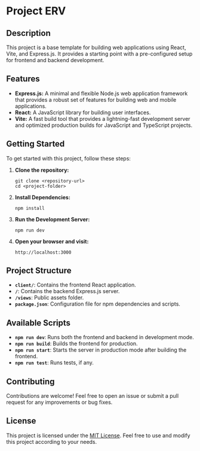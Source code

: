 # Project ERV

## Description
This project is a base template for building web applications using React, Vite, and Express.js. It provides a starting point with a pre-configured setup for frontend and backend development.

## Features
- **Express.js:** A minimal and flexible Node.js web application framework that provides a robust set of features for building web and mobile applications.
- **React:** A JavaScript library for building user interfaces.
- **Vite:** A fast build tool that provides a lightning-fast development server and optimized production builds for JavaScript and TypeScript projects.

## Getting Started
To get started with this project, follow these steps:

1. **Clone the repository:**
   ```
   git clone <repository-url>
   cd <project-folder>
   ```

2. **Install Dependencies:**
   ```
   npm install
   ```

3. **Run the Development Server:**
   ```
   npm run dev
   ```

4. **Open your browser and visit:**
   ```
   http://localhost:3000
   ```

## Project Structure
- **`client/`**: Contains the frontend React application.
- **`/`**: Contains the backend Express.js server.
- **`/views`**: Public assets folder.
- **`package.json`**: Configuration file for npm dependencies and scripts.

## Available Scripts
- **`npm run dev`**: Runs both the frontend and backend in development mode.
- **`npm run build`**: Builds the frontend for production.
- **`npm run start`**: Starts the server in production mode after building the frontend.
- **`npm run test`**: Runs tests, if any.

## Contributing
Contributions are welcome! Feel free to open an issue or submit a pull request for any improvements or bug fixes.

## License
This project is licensed under the [MIT License](LICENSE). Feel free to use and modify this project according to your needs.
